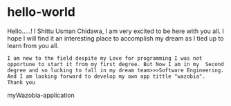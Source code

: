 # hello-world
Hello.....!
    I Shittu Usman Chidawa, I am very excited to be here with you all. I hope I will find it an interesting place to accomplish my dream as I tied up to learn from you all. 
    
    I am new to the field despite my Love for programming I was not opportune to start it from my first degree. But Now I am in my  Second degree and so lucking to fall in my dream team>>>Software Engineering. And I am looking forward to develop my own app tittle "wazobia".
    Thank you
    
myWazobia-application
